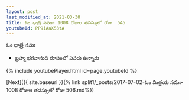 ```yaml
---
layout: post
last_modified_at: 2021-03-30
title: ఓం ధాత్రే నమః- 1008 రోజుల తపస్సులో రోజు  545
youtubeId: PP9iAaX53tA
---
```

 
 
 ఓం ధాత్రే నమః  
 
 -  బ్రహ్మ భగవానుడి రూపంలో ఎవరు ఉన్నారు 
 
  
 
  
 
 
 
 
 
 


{% include youtubePlayer.html id=page.youtubeId %}
 
[Next]({{ site.baseurl }}{% link  split1/_posts/2017-07-02-ఓం మిత్రయ నమః- 1008 రోజుల తపస్సులో రోజు  506.md%})
 
